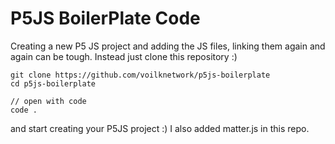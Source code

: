 # P5JS BoilerPlate Code

Creating a new P5 JS project and adding the JS files, linking them again and again can be tough.
Instead just clone this repository :)

```
git clone https://github.com/voilknetwork/p5js-boilerplate
cd p5js-boilerplate

// open with code
code .
```

and start creating your P5JS project :)
I also added matter.js in this repo. 

